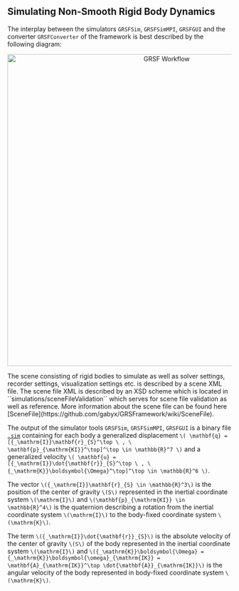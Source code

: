 ## Simulating Non-Smooth Rigid Body Dynamics
The interplay between the simulators ``GRSFSim``, ``GRSFSimMPI``, ``GRSFGUI`` and the converter ``GRSFConverter`` of the framework is best described by the following diagram:
<p align="center">  
<img src="https://rawgit.com/wiki/gabyx/GRSFramework/images/workflow.svg" alt="GRSF Workflow" width="700px"/>
</p>
The scene consisting of rigid bodies to simulate as well as solver settings, recorder settings, visualization settings etc. is described by a scene XML file. The scene file XML is described by an XSD scheme which is located in ``simulations/sceneFileValidation`` which serves for scene file validation as well as reference.
More information about the scene file can be found here [SceneFile](https://github.com/gabyx/GRSFramework/wiki/SceneFile).    
 
The output of the simulator tools ``GRSFSim``, ``GRSFSimMPI``, ``GRSFGUI`` is a binary file [``.sim``](https://github.com/gabyx/GRSFramework/wiki/MultiBodySimFile) containing for each body a generalized displacement
`\( \mathbf{q} =  [{_\mathrm{I}}\mathbf{r}_{S}^\top \ , \ \mathbf{p}_{\mathrm{KI}}^\top]^\top \in \mathbb{R}^7 \)` and a generalized velocity `\( \mathbf{u} =  [{_\mathrm{I}}\dot{\mathbf{r}}_{S}^\top \ , \ {_\mathrm{K}}\boldsymbol{\Omega}^\top]^\top \in \mathbb{R}^6 \)`. 

The vector `\({_\mathrm{I}}\mathbf{r}_{S} \in \mathbb{R}^3\)` is the position of the center of gravity `\(S\)` represented in the inertial coordinate system `\(\mathrm{I}\)` and `\(\mathbf{p}_{\mathrm{KI}} \in \mathbb{R}^4\)` is the quaternion describing a rotation from the inertial coordinate system `\(\mathrm{I}\)` to the body-fixed coordinate system `\(\mathrm{K}\)`. 

The term `\({_\mathrm{I}}\dot{\mathbf{r}}_{S}\)` is the absolute velocity of the center of gravity `\(S\)` of the body represented in the inertial coordinate system `\(\mathrm{I}\)` and `\({_\mathrm{K}}\boldsymbol{\Omega} = {_\mathrm{K}}\boldsymbol{\omega}_{\mathrm{IK}} = \mathbf{A}_{\mathrm{IK}}^\top \dot{\mathbf{A}}_{\mathrm{IK}}\)` is the angular velocity of the body represented in body-fixed coordinate system `\(\mathrm{K}\)`. 

